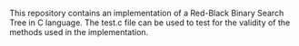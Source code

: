 This repository contains an implementation of a Red-Black Binary Search Tree in C language.
The test.c file can be used to test for the validity of the methods used in the implementation.
